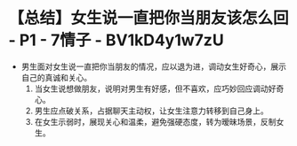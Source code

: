 # 【总结】女生说一直把你当朋友该怎么回 - P1 - 7情子 - BV1kD4y1w7zU

-   男生面对女生说一直把你当朋友的情况，应以退为进，调动女生好奇心，展示自己的真诚和关心。
    1.  当女生说想做朋友，说明对男生有好感，但不喜欢，应巧妙回应调动好奇心。
    2.  男生应点破关系，占据聊天主动权，让女生注意力转移到自己身上。
    3.  在女生示弱时，展现关心和温柔，避免强硬态度，转为暧昧场景，反制女生。